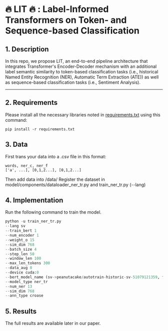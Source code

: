 #  :fire: LIT :fire: : Label-Informed Transformers on Token- and Sequence-based Classification

## 1. Description

In this repo, we propose LIT, an end-to-end pipeline architecture that integrates Transformer's Encoder-Decoder mechanism with an additional label semantic similarity to token-based classification tasks (i.e., historical Named Entity Recognition (NER), Automatic Term Extraction (ATE)) as well as sequence-based classification tasks (i.e., Sentiment Analysis).

---

## 2. Requirements

Please install all the necessary libraries noted in [requirements.txt](./requirements.txt) using this command:

```
pip install -r requirements.txt
```

## 3. Data

First trans your data into a .csv file in this format:
```
words, ner_c, ner_f
['a', ...], [0,1,2...], [0,1,2...]
```
Then add data into /data/
Register the dataset in model/components/dataloader_ner_tr.py and train_ner_tr.py (--lang)

## 4. Implementation

Run the following command to train the model.
```python
python -u train_ner_tr.py
--lang sv
--train_bert 1
--num_encoder 1
--weight_o 15
--sim_dim 768
--batch_size 4
--step_len 50
--window_len 100
--max_len_tokens 300
--data_aug 0
--device cuda:0
--bert_model_name (sv->peanutacake/autotrain-historic-sv-51079121359, fi->peanutacake/autotrain-historic-fi-51081121368)
--model_type ner_tr
--num_ner 13
--sim_dim 768
--ann_type croase
```
## 5. Results

The full results are available later in our paper.

